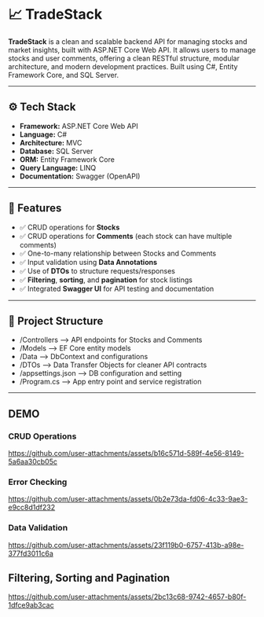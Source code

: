 # 📈 TradeStack

**TradeStack** is a clean and scalable backend API for managing stocks and market insights, built with ASP.NET Core Web API. It allows users to manage stocks and user comments, offering a clean RESTful structure, modular architecture, and modern development practices. Built using C#, Entity Framework Core, and SQL Server.

---

## ⚙️ Tech Stack

- **Framework:** ASP.NET Core Web API  
- **Language:** C#  
- **Architecture:** MVC  
- **Database:** SQL Server  
- **ORM:** Entity Framework Core  
- **Query Language:** LINQ  
- **Documentation:** Swagger (OpenAPI)  

---

## 🧩 Features

- ✅ CRUD operations for **Stocks**
- ✅ CRUD operations for **Comments** (each stock can have multiple comments)
- ✅ One-to-many relationship between Stocks and Comments
- ✅ Input validation using **Data Annotations**
- ✅ Use of **DTOs** to structure requests/responses
- ✅ **Filtering**, **sorting**, and **pagination** for stock listings
- ✅ Integrated **Swagger UI** for API testing and documentation

---

## 📁 Project Structure

- /Controllers --> API endpoints for Stocks and Comments
- /Models --> EF Core entity models
- /Data --> DbContext and configurations
- /DTOs --> Data Transfer Objects for cleaner API contracts
- /appsettings.json --> DB configuration and setting
- /Program.cs --> App entry point and service registration

---

## DEMO

### CRUD Operations
https://github.com/user-attachments/assets/b16c571d-589f-4e56-8149-5a6aa30cb05c

### Error Checking
https://github.com/user-attachments/assets/0b2e73da-fd06-4c33-9ae3-e9cc8d1df232

### Data Validation
https://github.com/user-attachments/assets/23f119b0-6757-413b-a98e-377fd3011c6a

## Filtering, Sorting and Pagination
https://github.com/user-attachments/assets/2bc13c68-9742-4657-b80f-1dfce9ab3cac

